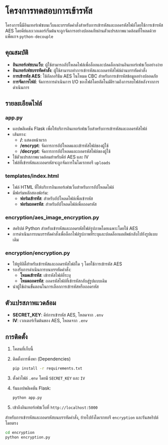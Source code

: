 # โครงการทดสอบการเข้ารหัส

โครงการนี้มีอินเทอร์เฟซบนเว็บและบรรทัดคำสั่งสำหรับการเข้ารหัสและถอดรหัสไฟล์โดยใช้การเข้ารหัส AES โดยคีย์และเวกเตอร์เริ่มต้นจะถูกจัดการอย่างปลอดภัยผ่านตัวแปรสภาพแวดล้อมที่โหลดด้วยแพ็คเกจ `python-decouple`

## คุณสมบัติ

- **อินเทอร์เฟซบนเว็บ**: ผู้ใช้สามารถอัปโหลดไฟล์เพื่อล็อกและปลดล็อกผ่านอินเทอร์เฟซเว็บอย่างง่าย
- **อินเทอร์เฟซบรรทัดคำสั่ง**: ผู้ใช้สามารถทำการเข้ารหัสและถอดรหัสไฟล์ผ่านบรรทัดคำสั่ง
- **การเข้ารหัส AES**: ใช้อัลกอริธึม AES ในโหมด CBC สำหรับการเข้ารหัสข้อมูลอย่างปลอดภัย
- **การจัดการไฟล์**: จัดการการดำเนินการ I/O ของไฟล์โดยอัตโนมัติรวมถึงการลบไฟล์หลังจากการดำเนินการ

## รายละเอียดไฟล์

### app.py

- แอปพลิเคชัน Flask เพื่อให้บริการอินเทอร์เฟซเว็บสำหรับการเข้ารหัสและถอดรหัสไฟล์
- เส้นทาง:
  - **/**: แสดงหน้าแรก
  - **/encrypt**: จัดการการอัปโหลดและเข้ารหัสไฟล์ของผู้ใช้
  - **/decrypt**: จัดการการอัปโหลดและถอดรหัสไฟล์ของผู้ใช้
- ใช้ตัวแปรสภาพแวดล้อมสำหรับคีย์ AES และ IV
- ไฟล์ที่เข้ารหัสและถอดรหัสจะถูกจัดการในไดเรกทอรี `uploads`

### templates/index.html

- ไฟล์ HTML ที่ให้บริการอินเทอร์เฟซเว็บสำหรับการอัปโหลดไฟล์
- มีฟอร์มหลักสองฟอร์ม:
  - **ฟอร์มเข้ารหัส**: สำหรับอัปโหลดไฟล์เพื่อเข้ารหัส
  - **ฟอร์มถอดรหัส**: สำหรับอัปโหลดไฟล์เพื่อถอดรหัส

### encryption/aes_image_encryption.py

- สคริปต์ Python สำหรับเข้ารหัสและถอดรหัสไฟล์รูปภาพโดยเฉพาะโดยใช้ AES
- การดำเนินการบนบรรทัดคำสั่งเพื่อล็อกไฟล์รูปภาพที่ระบุและปลดล็อกผลลัพธ์กลับไปยังรูปแบบเดิม

### encryption/encryption.py

- ให้ยูทิลิตี้สำหรับเข้ารหัสและถอดรหัสไฟล์ใด ๆ โดยใช้การเข้ารหัส AES
- รองรับการดำเนินการบนบรรทัดคำสั่ง:
  - **โหมดเข้ารหัส**: เข้ารหัสไฟล์ที่ระบุ
  - **โหมดถอดรหัส**: ถอดรหัสไฟล์ที่เข้ารหัสกลับสู่รูปแบบเดิม
- นำผู้ใช้ผ่านขั้นตอนในการเลือกการเข้ารหัสหรือถอดรหัส

## ตัวแปรสภาพแวดล้อม

- **SECRET_KEY**: คีย์การเข้ารหัส AES, โหลดจาก `.env`
- **IV**: เวกเตอร์เริ่มต้นของ AES, โหลดจาก `.env`

## การติดตั้ง

1. โคลนที่เก็บนี้
2. ติดตั้งการพึ่งพา (Dependencies)

    ```bash
    pip install -r requirements.txt
    ```

3. ตั้งค่าไฟล์ `.env` โดยมี `SECRET_KEY` และ `IV`
4. รันแอปพลิเคชัน Flask:

    ```bash
    python app.py
    ```

5. เข้าถึงอินเทอร์เฟซเว็บที่ `http://localhost:5000`

สำหรับการเข้ารหัสและถอดรหัสบนบรรทัดคำสั่ง, ย้ายไปยังไดเรกทอรี `encryption` และรันสคริปต์โดยตรง

```bash
cd encryption
python encryption.py